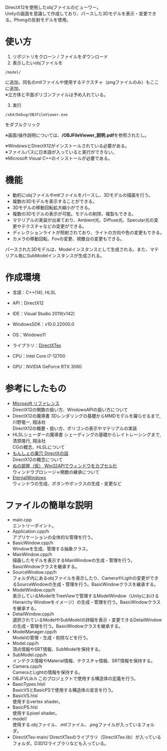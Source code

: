 DirectX12を使用したobjファイルのビューワー。  
Unityの画面を意識して作成しており、パースした3Dモデルを表示・変更できる。Phongの反射モデルを使用。

# 使い方
1. リポジトリをクローン / ファイルをダウンロード
2. 表示したいobjファイルを
```
/model/
```
に追加。同名のmtlファイルや使用するテクスチャ（pngファイルのみ）もここに追加。  
※立方体と平面ポリゴンファイルは予め入れている。

3. 実行
```
/x64/Debug/OBJFileViewer.exe
```
をダブルクリック


※画面/操作説明については、**/OBJFileViewer_説明.pdf**を参照されたし。


※WindowsとDirectX12がインストールされている必要がある。  
※ファイルパスに日本語が入っていると実行ができない。  
※Microsoft Visual C++のインストールが必要である。


# 機能
- 動的にobjファイルやmtlファイルをパースし、3Dモデルの描画を行う。
- 複数の3Dモデルを表示することができる。
- 3Dモデルの移動回転拡大縮小ができる。
- 複数の3Dモデルの表示が可能。モデルの削除、複製もできる。
- マテリアルの実装が出来ており、Ambient光、Diffuse光、Specular光の変更やテクスチャなどの変更ができる。
- ディレクションライトが照射されており、ライトの方向や色の変更もできる。　　
- カメラの移動回転、Fovの変更、視錐台の変更もできる。

パースされた3Dモデルは、Modelインスタンスとして生成される。また、マテリアル毎にSubModelインスタンスが生成される。  

# 作成環境
- 言語：C++(14), HLSL
- API：DirectX12
- IDE：Visual Studio 2019(v142)
- WindowsSDK：v10.0.22000.0
- OS：Windows11
- ライブラリ：[DirectXTex](https://github.com/microsoft/DirectXTex)


- CPU：Intel Core i7-12700
- GPU：NVIDIA GeForce RTX 3060

# 参考にしたもの
- [Microsoft リファレンス](https://learn.microsoft.com/ja-jp/training/)  
    DirectX12の関数の扱い方、WindowsAPIの扱い方について
- DirectX12の魔導書 3Dレンダリングの基礎からMMDモデルを躍らせるまで, 川野竜一, 翔泳社  
    DirectX12の概要・扱い方、ポリゴンの表示やマテリアルの実装
- HLSLシェーダーの魔導書 シェーディングの基礎からレイトレーシングまで, 清原隆行, 翔泳社  
    CGの概念、HLSLについて
- [もんしょの巣穴 DirectXの話](https://sites.google.com/site/monshonosuana/directx%E3%81%AE%E8%A9%B1)  
    DirectX12の概念について
- [ぬの部屋（仮） Win32APIでウィンドウをカプセル化](https://suzulang.com/win32api%E3%81%A7%E3%82%A6%E3%82%A3%E3%83%B3%E3%83%89%E3%82%A6%E3%82%92%E3%82%AB%E3%83%97%E3%82%BB%E3%83%AB%E5%8C%96/)  
    ウィンドウプロシージャ関数の継承について
- [EternalWindows](https://eternalwindows.jp/index.html#windevelop)  
    ウィンドウの生成、ボタンやボックスの生成・変更など

# ファイルの簡単な説明
- main.cpp  
エントリーポイント。
- Application.cpp/h  
アプリケーションの全体的な管理を行う。
- BasicWindow.cpp/h  
Windowを生成、管理する抽象クラス。
- MainWindow.cpp/h  
描画したモデルを表示するMainWindowの生成・管理を行う。BasicWindowクラスを継承する。
- SourceWindow.cpp/h  
フォルダ内にあるobjファイルを表示したり、CameraやLigthの変更ができるSourceWindowの生成・管理を行う。BasicWindowクラスを継承する。
- ModelWindow.cpp/h  
表示しているModelをTreeViewで管理するModelWindow（UnityにおけるHierarchy Windowをイメージ）の生成・管理を行う。BasicWindowクラスを継承する。
- DetailWindow.cpp/h  
選択されているModelやSubModelの詳細を表示・変更できるDetailWindowの生成・管理を行う。BasicWindowクラスを継承する。
- ModelManager.cpp/h  
Modelの管理・生成・削除などを行う。
- Model.cpp/h  
頂点情報やSRT情報、SubModelを保持する。
- SubModel.cpp/h  
インデクス情報やMaterial情報、テクスチャ情報、SRT情報を保持する。
- Camera.cpp/h  
CameraとLightの情報を保持する。
- OBJFVLib.h
このプロジェクトで使用する構造体の定義を行う。  
- BasicTypes.hlsli  
BasicVSとBasicPSで使用する構造体の宣言を行う。
- BasicVS.hlsl  
使用するvertex shader。
- BasicPS.hlsl  
使用するpixel shader。
- model/  
使用する.objファイル、.mtlファイル、.pngファイルが入っているフォルダ。
- DirectXTex-main/
DirectXTexのライブラリ（DirectXTex.lib）が入っているフォルダ。D3D12ライブラリなども入っている。